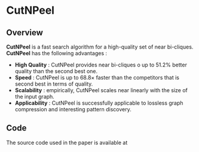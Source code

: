 # CutNPeel

## Overview
**CutNPeel** is a fast search algorithm for a high-quality set of near bi-cliques.\
**CutNPeel** has the following advantages :
  * **High Quality** : CutNPeel provides near bi-cliques o up to 51.2% better quality than the second best one.
  * **Speed** : CutNPeel is up to 68.8× faster than the competitors that is second best in terms of quality.
  * **Scalability** : empirically, CutNPeel scales near linearly with the size of the input graph.
  * **Applicability** : CutNPeel is successfully applicable to lossless graph compression and interesting pattern discovery.

## Code
The source code used in the paper is available at 
